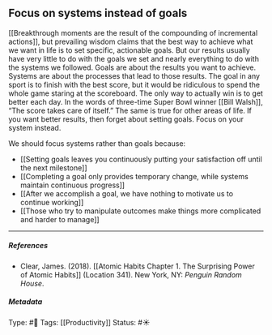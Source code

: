 ## Focus on systems instead of goals  # 

[[Breakthrough moments are the result of the compounding of incremental actions]], but prevailing wisdom claims that the best way to achieve what we want in life is to set specific, actionable goals. But our results usually have very little to do with the goals we set and nearly everything to do with the systems we followed. Goals are about the results you want to achieve. Systems are about the processes that lead to those results. The goal in any sport is to finish with the best score, but it would be ridiculous to spend the whole game staring at the scoreboard. The only way to actually win is to get better each day. In the words of three-time Super Bowl winner [[Bill Walsh]], “The score takes care of itself.” The same is true for other areas of life. If you want better results, then forget about setting goals. Focus on your system instead.

We should focus systems rather than goals because:

- [[Setting goals leaves you continuously putting your satisfaction off until the next milestone]]
- [[Completing a goal only provides temporary change, while systems maintain continuous progress]]
- [[After we accomplish a goal, we have nothing to motivate us to continue working]]
- [[Those who try to manipulate outcomes make things more complicated and harder to manage]]

___

##### References

- Clear, James. (2018). [[Atomic Habits Chapter 1. The Surprising Power of Atomic Habits]] (Location 341). New York, NY: _Penguin Random House_.

##### Metadata

Type: #🔴 
Tags: [[Productivity]]
Status: #☀️ 